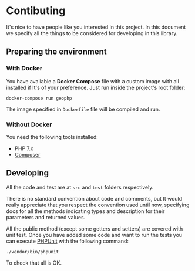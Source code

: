 # Contibuting

It's nice to have people like you interested in this project. In this document we specify all the things to be considered for developing in this library.

## Preparing the environment

### With Docker

You have available a **Docker Compose** file with a custom image with all installed if It's of your preference. Just run inside the project's root folder:

`docker-compose run geophp`

The image specified in `Dockerfile` file will be compiled and run.

### Without Docker

You need the following tools installed:

- PHP 7.x
- [Composer](https://getcomposer.org/)


## Developing

All the code and test are at `src` and `test` folders respectively.

There is no standard convention about code and comments, but It would really appreciate that you respect the convention used until now, specifying docs for all the methods indicating types and description for their parameters and returned values.

All the public method (except some getters and setters) are covered with unit test. Once you have added some code and want to run the tests you can execute [PHPUnit](https://phpunit.de/) with the following command:

`./vendor/bin/phpunit`

To check that all is OK.
